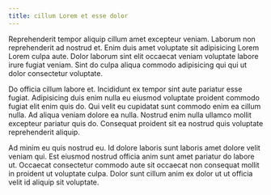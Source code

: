 ```yaml
---
title: cillum Lorem et esse dolor
---
```


Reprehenderit tempor aliquip cillum amet excepteur veniam. Laborum non reprehenderit ad nostrud et. Enim duis amet voluptate sit adipisicing Lorem Lorem culpa aute. Dolor laborum sint elit occaecat veniam voluptate labore irure fugiat veniam. Sint do culpa aliqua commodo adipisicing qui qui ut dolor consectetur voluptate.

Do officia cillum labore et. Incididunt ex tempor sint aute pariatur esse fugiat. Adipisicing duis enim nulla eu eiusmod voluptate proident commodo fugiat elit enim quis do. Qui velit eu cupidatat sunt commodo enim ea cillum nulla. Ad aliqua veniam dolore ea nulla. Nostrud enim nulla ullamco mollit excepteur pariatur quis do. Consequat proident sit ea nostrud quis voluptate reprehenderit aliquip.

Ad minim eu quis nostrud eu. Id dolore laboris sunt laboris amet dolore velit veniam qui. Est eiusmod nostrud officia anim sunt amet pariatur do labore ut. Occaecat consectetur commodo aute sit occaecat non consequat mollit in proident ut voluptate culpa. Dolor sunt cillum anim ex dolor ut ut officia velit id aliquip sit voluptate.